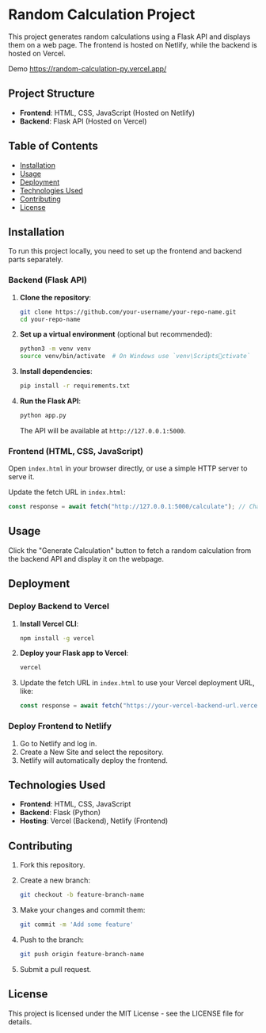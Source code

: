 
# Random Calculation Project

This project generates random calculations using a Flask API and displays them on a web page. The frontend is hosted on Netlify, while the backend is hosted on Vercel.

Demo https://random-calculation-py.vercel.app/ 

## Project Structure

- **Frontend**: HTML, CSS, JavaScript (Hosted on Netlify)
- **Backend**: Flask API (Hosted on Vercel)

## Table of Contents

- [Installation](#installation)
- [Usage](#usage)
- [Deployment](#deployment)
- [Technologies Used](#technologies-used)
- [Contributing](#contributing)
- [License](#license)

## Installation

To run this project locally, you need to set up the frontend and backend parts separately.

### Backend (Flask API)

1. **Clone the repository**:
   ```bash
   git clone https://github.com/your-username/your-repo-name.git
   cd your-repo-name
   ```

2. **Set up a virtual environment** (optional but recommended):
   ```bash
   python3 -m venv venv
   source venv/bin/activate  # On Windows use `venv\Scriptsctivate`
   ```

3. **Install dependencies**:
   ```bash
   pip install -r requirements.txt
   ```

4. **Run the Flask API**:
   ```bash
   python app.py
   ```
   The API will be available at `http://127.0.0.1:5000`.

### Frontend (HTML, CSS, JavaScript)

Open `index.html` in your browser directly, or use a simple HTTP server to serve it.

Update the fetch URL in `index.html`:
```javascript
const response = await fetch("http://127.0.0.1:5000/calculate"); // Change this URL if needed
```

## Usage

Click the "Generate Calculation" button to fetch a random calculation from the backend API and display it on the webpage.

## Deployment

### Deploy Backend to Vercel

1. **Install Vercel CLI**:
   ```bash
   npm install -g vercel
   ```

2. **Deploy your Flask app to Vercel**:
   ```bash
   vercel
   ```

3. Update the fetch URL in `index.html` to use your Vercel deployment URL, like:
   ```javascript
   const response = await fetch("https://your-vercel-backend-url.vercel.app/calculate");
   ```

### Deploy Frontend to Netlify

1. Go to Netlify and log in.
2. Create a New Site and select the repository.
3. Netlify will automatically deploy the frontend.

## Technologies Used

- **Frontend**: HTML, CSS, JavaScript
- **Backend**: Flask (Python)
- **Hosting**: Vercel (Backend), Netlify (Frontend)

## Contributing

1. Fork this repository.
2. Create a new branch: 
   ```bash
   git checkout -b feature-branch-name
   ```

3. Make your changes and commit them: 
   ```bash
   git commit -m 'Add some feature'
   ```

4. Push to the branch:
   ```bash
   git push origin feature-branch-name
   ```

5. Submit a pull request.

## License

This project is licensed under the MIT License - see the LICENSE file for details.
